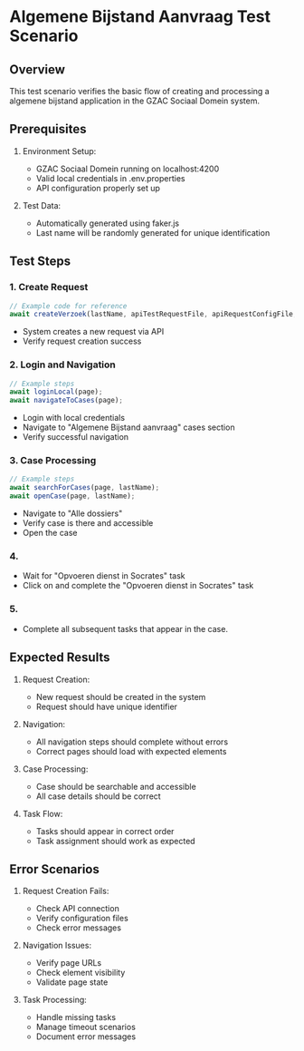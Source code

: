 # Algemene Bijstand Aanvraag Test Scenario

## Overview
This test scenario verifies the basic flow of creating and processing a algemene bijstand application in the GZAC Sociaal Domein system.

## Prerequisites
1. Environment Setup:
   - GZAC Sociaal Domein running on localhost:4200
   - Valid local credentials in .env.properties
   - API configuration properly set up

2. Test Data:
   - Automatically generated using faker.js
   - Last name will be randomly generated for unique identification

## Test Steps

### 1. Create Request
```typescript
// Example code for reference
await createVerzoek(lastName, apiTestRequestFile, apiRequestConfigFile, infra);
```
- System creates a new request via API
- Verify request creation success

### 2. Login and Navigation
```typescript
// Example steps
await loginLocal(page);
await navigateToCases(page);
```
- Login with local credentials
- Navigate to "Algemene Bijstand aanvraag" cases section
- Verify successful navigation

### 3. Case Processing
```typescript
// Example steps
await searchForCases(page, lastName);
await openCase(page, lastName);
```
- Navigate to "Alle dossiers"
- Verify case is there and accessible
- Open the case

### 4. 
- Wait for "Opvoeren dienst in Socrates" task
- Click on and complete the "Opvoeren dienst in Socrates" task

### 5. 
- Complete all subsequent tasks that appear in the case. 

## Expected Results
1. Request Creation:
   - New request should be created in the system
   - Request should have unique identifier

2. Navigation:
   - All navigation steps should complete without errors
   - Correct pages should load with expected elements

3. Case Processing:
   - Case should be searchable and accessible
   - All case details should be correct

4. Task Flow:
   - Tasks should appear in correct order
   - Task assignment should work as expected

## Error Scenarios
1. Request Creation Fails:
   - Check API connection
   - Verify configuration files
   - Check error messages

2. Navigation Issues:
   - Verify page URLs
   - Check element visibility
   - Validate page state

3. Task Processing:
   - Handle missing tasks
   - Manage timeout scenarios
   - Document error messages 